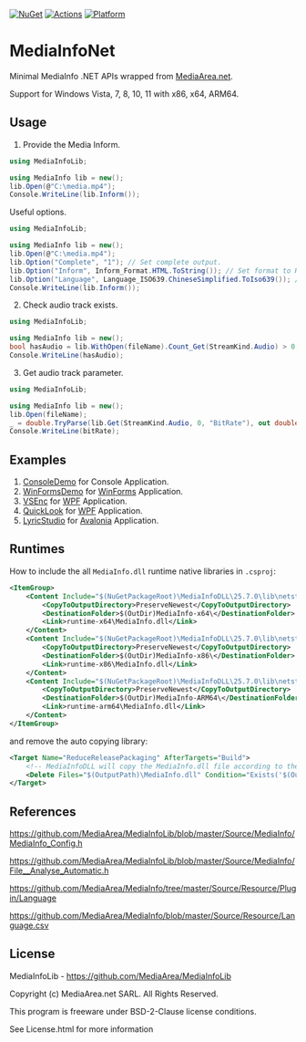 [![NuGet](https://img.shields.io/nuget/v/MediaInfoDLL.svg)](https://nuget.org/packages/MediaInfoDLL) [![Actions](https://github.com/lemutec/MediaInfoNet/actions/workflows/library.nuget.yml/badge.svg)](https://github.com/lemutec/MediaInfoNet/actions/workflows/library.nuget.yml) [![Platform](https://img.shields.io/badge/platform-Windows-blue?logo=windowsxp&color=1E9BFA)](https://dotnet.microsoft.com/en-us/download/dotnet/latest/runtime)

# MediaInfoNet

Minimal MediaInfo .NET APIs wrapped from [MediaArea.net](https://mediaarea.net/en/MediaInfo/Download/Windows).

Support for Windows Vista, 7, 8, 10, 11 with x86, x64, ARM64.

## Usage

1. Provide the Media Inform.

```c#
using MediaInfoLib;

using MediaInfo lib = new();
lib.Open(@"C:\media.mp4");
Console.WriteLine(lib.Inform());
```

Useful options.

```c#
using MediaInfoLib;

using MediaInfo lib = new();
lib.Open(@"C:\media.mp4");
lib.Option("Complete", "1"); // Set complete output.
lib.Option("Inform", Inform_Format.HTML.ToString()); // Set format to HTML.
lib.Option("Language", Language_ISO639.ChineseSimplified.ToIso639()); // Set language to Chinese.
Console.WriteLine(lib.Inform());
```

2. Check audio track exists.

```C#
using MediaInfoLib;

using MediaInfo lib = new();
bool hasAudio = lib.WithOpen(fileName).Count_Get(StreamKind.Audio) > 0;
Console.WriteLine(hasAudio);
```

3. Get audio track parameter.

```C#
using MediaInfoLib;

using MediaInfo lib = new();
lib.Open(fileName);
_ = double.TryParse(lib.Get(StreamKind.Audio, 0, "BitRate"), out double bitRate);
Console.WriteLine(bitRate);
```

## Examples

1. [ConsoleDemo](https://github.com/lemutec/MediaInfoNet/tree/main/demo/ConsoleDemo) for Console Application.
2. [WinFormsDemo](https://github.com/lemutec/MediaInfoNet/tree/main/demo/WinFormsDemo) for [WinForms](https://github.com/dotnet/winforms) Application.
3. [VSEnc](https://github.com/lemutec/VSEnc) for [WPF](https://github.com/dotnet/wpf) Application.
4. [QuickLook](https://github.com/QL-Win/QuickLook) for [WPF](https://github.com/dotnet/wpf) Application.
5. [LyricStudio](https://github.com/lemutec/LyricStudio) for [Avalonia](https://github.com/AvaloniaUI/Avalonia) Application.

## Runtimes

How to include the all `MediaInfo.dll` runtime native libraries in `.csproj`:

```xml
<ItemGroup>
    <Content Include="$(NuGetPackageRoot)\MediaInfoDLL\25.7.0\lib\netstandard2.0\x64\MediaInfo.dll">
        <CopyToOutputDirectory>PreserveNewest</CopyToOutputDirectory>
        <DestinationFolder>$(OutDir)MediaInfo-x64\</DestinationFolder>
        <Link>runtime-x64\MediaInfo.dll</Link>
    </Content>
    <Content Include="$(NuGetPackageRoot)\MediaInfoDLL\25.7.0\lib\netstandard2.0\x86\MediaInfo.dll">
        <CopyToOutputDirectory>PreserveNewest</CopyToOutputDirectory>
        <DestinationFolder>$(OutDir)MediaInfo-x86\</DestinationFolder>
        <Link>runtime-x86\MediaInfo.dll</Link>
    </Content>
    <Content Include="$(NuGetPackageRoot)\MediaInfoDLL\25.7.0\lib\netstandard2.0\arm64\MediaInfo.dll">
        <CopyToOutputDirectory>PreserveNewest</CopyToOutputDirectory>
        <DestinationFolder>$(OutDir)MediaInfo-ARM64\</DestinationFolder>
        <Link>runtime-arm64\MediaInfo.dll</Link>
    </Content>
</ItemGroup>
```

and remove the auto copying library:

```xml
<Target Name="ReduceReleasePackaging" AfterTargets="Build">
    <!-- MediaInfoDLL will copy the MediaInfo.dll file according to the architecture, we do not use this usage so delete it manually -->
    <Delete Files="$(OutputPath)\MediaInfo.dll" Condition="Exists('$(OutputPath)\MediaInfo.dll')" />
</Target>
```

## References

https://github.com/MediaArea/MediaInfoLib/blob/master/Source/MediaInfo/MediaInfo_Config.h

https://github.com/MediaArea/MediaInfoLib/blob/master/Source/MediaInfo/File__Analyse_Automatic.h

https://github.com/MediaArea/MediaInfo/tree/master/Source/Resource/Plugin/Language

https://github.com/MediaArea/MediaInfo/blob/master/Source/Resource/Language.csv

## License

MediaInfoLib - https://github.com/MediaArea/MediaInfoLib

Copyright (c) MediaArea.net SARL. All Rights Reserved.

This program is freeware under BSD-2-Clause license conditions.

See License.html for more information
